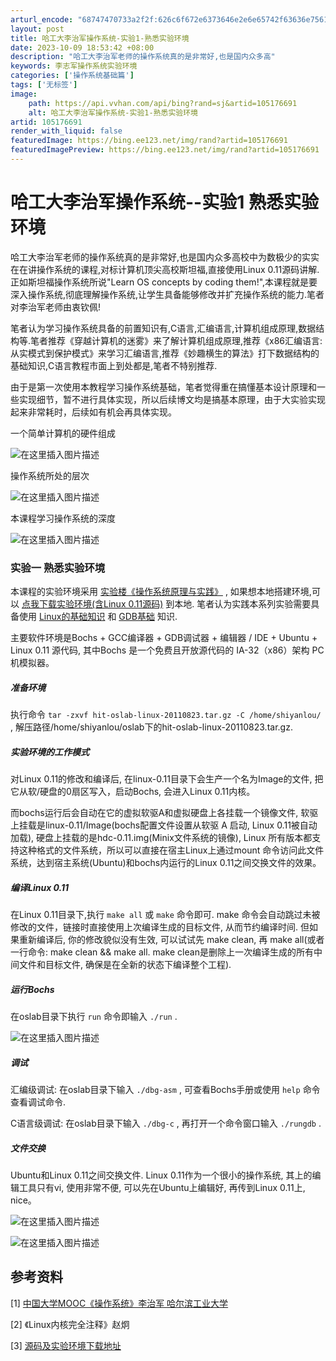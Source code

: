 ```yaml
---
arturl_encode: "68747470733a2f2f:626c6f672e6373646e2e6e65742f63636e7561636d6864752f:61727469636c652f64657461696c732f313035313736363931"
layout: post
title: 哈工大李治军操作系统-实验1-熟悉实验环境
date: 2023-10-09 18:53:42 +08:00
description: "哈工大李治军老师的操作系统真的是非常好,也是国内众多高"
keywords: 李志军操作系统实验环境
categories: ['操作系统基础篇']
tags: ['无标签']
image:
    path: https://api.vvhan.com/api/bing?rand=sj&artid=105176691
    alt: 哈工大李治军操作系统-实验1-熟悉实验环境
artid: 105176691
render_with_liquid: false
featuredImage: https://bing.ee123.net/img/rand?artid=105176691
featuredImagePreview: https://bing.ee123.net/img/rand?artid=105176691
---
```


# 哈工大李治军操作系统--实验1 熟悉实验环境

哈工大李治军老师的操作系统真的是非常好,也是国内众多高校中为数极少的实实在在讲操作系统的课程,对标计算机顶尖高校斯坦福,直接使用Linux 0.11源码讲解.正如斯坦福操作系统所说"Learn OS concepts by coding them!",本课程就是要深入操作系统,彻底理解操作系统,让学生具备能够修改并扩充操作系统的能力.笔者对李治军老师由衷钦佩!

笔者认为学习操作系统具备的前置知识有,C语言,汇编语言,计算机组成原理,数据结构等.笔者推荐《穿越计算机的迷雾》来了解计算机组成原理,推荐《x86汇编语言:从实模式到保护模式》来学习汇编语言,推荐《妙趣横生的算法》打下数据结构的基础知识,C语言教程市面上到处都是,笔者不特别推荐.

由于是第一次使用本教程学习操作系统基础，笔者觉得重在搞懂基本设计原理和一些实现细节，暂不进行具体实现，所以后续博文均是搞基本原理，由于大实验实现起来非常耗时，后续如有机会再具体实现。

一个简单计算机的硬件组成
  
![在这里插入图片描述](https://i-blog.csdnimg.cn/blog_migrate/68021a4f35b6aa34884f4964cc7c64bc.png)
  
操作系统所处的层次
  
![在这里插入图片描述](https://i-blog.csdnimg.cn/blog_migrate/be71ee6a88c69903cd38a071ab5674f9.png)
  
本课程学习操作系统的深度
  
![在这里插入图片描述](https://i-blog.csdnimg.cn/blog_migrate/2eb908a060f56f917e876cfd5454a889.png)

### 实验一 熟悉实验环境

本课程的实验环境采用
[实验楼《操作系统原理与实践》](https://www.shiyanlou.com/courses/115)
, 如果想本地搭建环境,可以
[点我下载实验环境(含Linux 0.11源码)](https://www.icourse163.org/learn/HIT-1002531008?tid=1003635010#/learn/custom?id=1004066001)
到本地. 笔者认为实践本系列实验需要具备使用
[Linux的基础知识](https://www.shiyanlou.com/courses/1)
和
[GDB基础](https://blog.csdn.net/ccnuacmhdu/article/details/105295123)
知识.

主要软件环境是Bochs + GCC编译器 + GDB调试器 + 编辑器 / IDE + Ubuntu + Linux 0.11 源代码, 其中Bochs 是一个免费且开放源代码的 IA-32（x86）架构 PC 机模拟器。

##### 准备环境

执行命令
`tar -zxvf hit-oslab-linux-20110823.tar.gz -C /home/shiyanlou/`
, 解压路径/home/shiyanlou/oslab下的hit-oslab-linux-20110823.tar.gz.

##### 实验环境的工作模式

对Linux 0.11的修改和编译后, 在linux-0.11目录下会生产一个名为Image的文件, 把它从软/硬盘的0扇区写入，启动Bochs, 会进入Linux 0.11内核。

而bochs运行后会自动在它的虚拟软驱A和虚拟硬盘上各挂载一个镜像文件, 软驱上挂载是linux-0.11/Image(bochs配置文件设置从软驱 A 启动, Linux 0.11被自动加载), 硬盘上挂载的是hdc-0.11.img(Minix文件系统的镜像), Linux 所有版本都支持这种格式的文件系统，所以可以直接在宿主Linux上通过mount 命令访问此文件系统，达到宿主系统(Ubuntu)和bochs内运行的Linux 0.11之间交换文件的效果。

##### 编译Linux 0.11

在Linux 0.11目录下,执行
`make all`
或
`make`
命令即可. make 命令会自动跳过未被修改的文件，链接时直接使用上次编译生成的目标文件, 从而节约编译时间. 但如果重新编译后, 你的修改貌似没有生效, 可以试试先 make clean, 再 make all(或者一行命令: make clean && make all. make clean是删除上一次编译生成的所有中间文件和目标文件, 确保是在全新的状态下编译整个工程).

##### 运行Bochs

在oslab目录下执行
`run`
命令即输入
`./run`
.
  
![在这里插入图片描述](https://i-blog.csdnimg.cn/blog_migrate/c6c7bc65cf91185cdc7e6c51340fef35.png)

##### 调试

汇编级调试: 在oslab目录下输入
`./dbg-asm`
, 可查看Bochs手册或使用
`help`
命令查看调试命令.

C语言级调试: 在oslab目录下输入
`./dbg-c`
, 再打开一个命令窗口输入
`./rungdb`
.

##### 文件交换

Ubuntu和Linux 0.11之间交换文件. Linux 0.11作为一个很小的操作系统, 其上的编辑工具只有vi, 使用非常不便, 可以先在Ubuntu上编辑好, 再传到Linux 0.11上, nice。
  
![在这里插入图片描述](https://i-blog.csdnimg.cn/blog_migrate/32572b6453c31fd742ee46b01df97eb1.png)
  
![在这里插入图片描述](https://i-blog.csdnimg.cn/blog_migrate/5146386bd24a8a5e354076c213612107.png)

## 参考资料

[1]
[中国大学MOOC《操作系统》李治军 哈尔滨工业大学](https://www.icourse163.org/course/HIT-1002531008?tid=1003635010)
  
[2] 《Linux内核完全注释》赵炯
  
[3]
[源码及实验环境下载地址](https://www.icourse163.org/learn/HIT-1002531008?tid=1003635010#/learn/custom?id=1004066001)